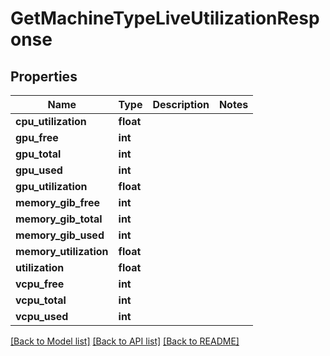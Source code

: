 # GetMachineTypeLiveUtilizationResponse

## Properties
Name | Type | Description | Notes
------------ | ------------- | ------------- | -------------
**cpu_utilization** | **float** |  | 
**gpu_free** | **int** |  | 
**gpu_total** | **int** |  | 
**gpu_used** | **int** |  | 
**gpu_utilization** | **float** |  | 
**memory_gib_free** | **int** |  | 
**memory_gib_total** | **int** |  | 
**memory_gib_used** | **int** |  | 
**memory_utilization** | **float** |  | 
**utilization** | **float** |  | 
**vcpu_free** | **int** |  | 
**vcpu_total** | **int** |  | 
**vcpu_used** | **int** |  | 

[[Back to Model list]](../README.md#documentation-for-models) [[Back to API list]](../README.md#documentation-for-api-endpoints) [[Back to README]](../README.md)


